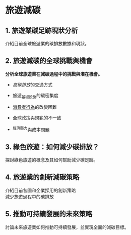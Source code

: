 # 旅遊減碳
## 1. 旅遊業碳足跡現狀分析
介紹目前全球旅遊業的碳排放數據和現狀。
## 2. 旅遊減碳的全球挑戰與機會
**分析全球旅遊業在減碳過程中的挑戰與潛在機會。**
- *高碳排放*的交通方式

- 旅遊<sub>基礎設施</sub>的碳密集度

- <ins>消費者行為</ins>的改變困難

- 全球政策與規範的不一致

- <sup>經濟壓力</sup>與成本問題

## 3. 綠色旅遊：如何減少碳排放？
探討綠色旅遊的概念及其如何幫助減少碳足跡。
## 4. 旅遊業的創新減碳策略
介紹目前各國和企業採用的創新策略\
減少旅遊過程中的碳排放
## 5. 推動可持續發展的未來策略
討論未來旅遊業如何推動可持續發展，並實現全面的減碳目標。

